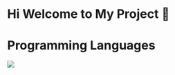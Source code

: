 # Hi Welcome to My Project 👋

<!--
**Muns91/Muns91** is a ✨ _special_ ✨ repository because its `README.md` (this file) appears on your GitHub profile.

Here are some ideas to get you started:

- 🔭 I’m currently working on ...
- 🌱 I’m currently learning ...
- 👯 I’m looking to collaborate on ...
- 🤔 I’m looking for help with ...
- 💬 Ask me about ...
- 📫 How to reach me: ...
- 😄 Pronouns: ...
- ⚡ Fun fact: ...
-->

# Programming Languages
<!--Python-->
  <img src="https://img.shields.io/badge/Python-3776AB?style=flat-square&logo=Python&logoColor=white"/>
